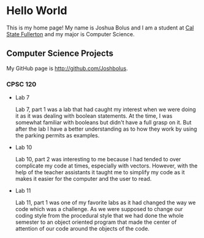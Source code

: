 # Hello World

This is my home page! My name is Joshua Bolus and I am a student at [Cal State Fullerton](http://www.fullerton.edu/) and my major is Computer Science.

## Computer Science Projects

My GitHub page is http://github.com/Joshbolus.

### CPSC 120

* Lab 7

    Lab 7, part 1 was a lab that had caught my interest when we were doing it as it was dealing with boolean statements. At the time, I was somewhat familiar with booleans but didn't have a full grasp on it. But after the lab I have a better understanding as to how they work by using the parking permits as examples.

* Lab 10

    Lab 10, part 2 was interesting to me because I had tended to over complicate my code at times, especially with vectors. However, with the help of the teacher assistants it taught me to simplify my code as it makes it easier for the computer and the user to read.

* Lab 11

    Lab 11, part 1 was one of my favorite labs as it had changed the way we code which was a challenge. As we were supposed to change our coding style from the procedural style that we had done the whole semester to an object oriented program that made the center of attention of our code around the objects of the code.